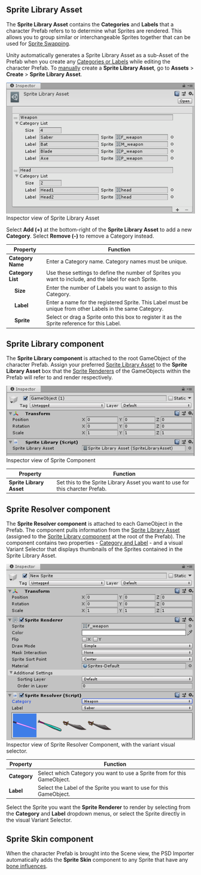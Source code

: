 ## Sprite Library Asset

The __Sprite Library Asset__ contains the __Categories__ and __Labels__ that a character Prefab refers to to determine what Sprites are rendered. This allows you to group similar or interchangeable Sprites together that can be used for [Sprite Swapping](SpriteSwapIntro.md).

Unity automatically generates a Sprite Library Asset as a sub-Asset of the Prefab when you create any [Categories or Labels](SpriteVis.html#sprite-tab) while editing the character Prefab. To [manually](SSManual.md) create a __Sprite Library Asset__, go to __Assets__ > __Create__ > __Sprite Library Asset__.

![](images/image_0.png)<br/>Inspector view of Sprite Library Asset

Select __Add (+)__ at the bottom-right of the __Sprite Library Asset__ to add a new __Category__. Select __Remove (-)__ to remove a Category instead.

| Property                           | Function                                                     |
| ---------------------------------- | ------------------------------------------------------------ |
| __Category Name__                  | Enter a Category name. Category names must be unique.        |
| __Category List__                  | Use these settings to define the number of Sprites you want to include, and the label for each Sprite. |
| &nbsp;&nbsp;&nbsp;&nbsp;__Size__   | Enter the number of Labels you want to assign to this Category. |
| &nbsp;&nbsp;&nbsp;&nbsp;__Label__  | Enter a name for the registered Sprite. This Label must be unique from other Labels in the same Category. |
| &nbsp;&nbsp;&nbsp;&nbsp;__Sprite__ | Select or drag a Sprite onto this box to register it as the Sprite reference for this Label. |

## Sprite Library component

The __Sprite Library component__ is attached to the root GameObject of the character Prefab. Assign your preferred [Sprite Library Asset](SLAsset.md) to the __Sprite Library Asset__ box that the [Sprite Renderers](https://docs.unity3d.com/Manual/class-SpriteRenderer.) of the GameObjects within the Prefab will refer to and render respectively.

![](images/image_1.png)<br/>Inspector view of Sprite Component

| Property                 | Function                                                     |
| ------------------------ | ------------------------------------------------------------ |
| __Sprite Library Asset__ | Set this to the Sprite Library Asset you want to use for this charcter Prefab. |

## Sprite Resolver component

The __Sprite Resolver component__ is attached to each GameObject in the Prefab. The component pulls information from the [Sprite Library Asset](SLAsset.md) (assigned to the [Sprite Library component](SLComponent.md) at the root of the Prefab). The component contains two properties - [Category and Label](SpriteVis.html#sprite-tab) - and a visual Variant Selector that displays thumbnails of the Sprites contained in the Sprite Library Asset. 

![](images/image_2.png)<br/>Inspector view of Sprite Resolver Component, with the variant visual selector.

| Property     | Function                                                     |
| ------------ | ------------------------------------------------------------ |
| __Category__ | Select which Category you want to use a Sprite from for this GameObject. |
| __Label__    | Select the Label of the Sprite you want to use for this GameObject. |

Select the Sprite you want the __Sprite Renderer__ to render by selecting from the __Category__ and __Label__ dropdown menus, or select the Sprite directly in the visual Variant Selector.

## Sprite Skin component

When the character Prefab is brought into the Scene view, the PSD Importer automatically adds the __Sprite Skin__ component to any Sprite that have any [bone influences](SkinEdToolsShortcuts.md#bone-influences). 
